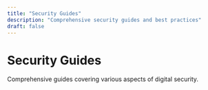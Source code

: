 ```yaml
---
title: "Security Guides"
description: "Comprehensive security guides and best practices"
draft: false
---
```


# Security Guides

Comprehensive guides covering various aspects of digital security.
